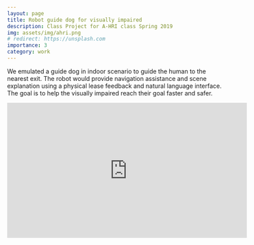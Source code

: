 ```yaml
---
layout: page
title: Robot guide dog for visually impaired
description: Class Project for A-HRI class Spring 2019
img: assets/img/ahri.png
# redirect: https://unsplash.com
importance: 3
category: work
---
```


We emulated a guide dog in indoor scenario to guide the human to the nearest exit. The robot would
provide navigation assistance and scene explanation using a physical lease feedback and natural language
interface. The goal is to help the visually impaired reach their goal faster and safer.


<iframe width="560" height="315" src="https://www.youtube.com/embed/rbX-fL_OCeg" title="YouTube video player" frameborder="0" allow="accelerometer; autoplay; clipboard-write; encrypted-media; gyroscope; picture-in-picture" allowfullscreen></iframe>
